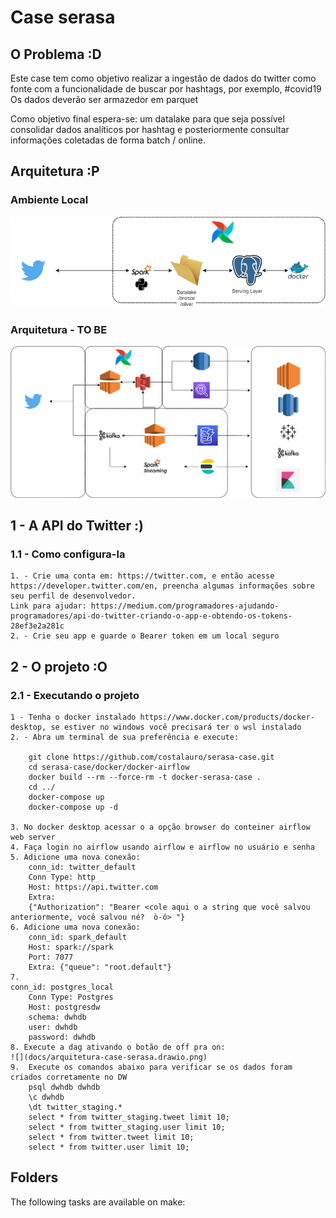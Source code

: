 # Case serasa

## O Problema :D
Este case tem como objetivo realizar a ingestão de dados do twitter como fonte
com a funcionalidade de buscar por hashtags, por exemplo, #covid19
Os dados deverão ser armazedor em parquet

Como objetivo final espera-se: um datalake para que seja possível consolidar dados analíticos por hashtag e posteriormente consultar informações coletadas de forma batch / online.

## Arquitetura :P

### Ambiente Local
![](docs/arquitetura-case-serasa-local.drawio.png)

### Arquitetura - TO BE
![](docs/arquitetura-case-serasa.drawio.png)

## 1 - A API do Twitter :)

### 1.1 - Como configura-la
    1. - Crie uma conta em: https://twitter.com, e então acesse https://developer.twitter.com/en, preencha algumas informações sobre seu perfil de desenvolvedor. 
    Link para ajudar: https://medium.com/programadores-ajudando-programadores/api-do-twitter-criando-o-app-e-obtendo-os-tokens-28ef3e2a281c
    2. - Crie seu app e guarde o Bearer token em um local seguro

## 2 - O projeto :O

### 2.1 - Executando o projeto

    1 - Tenha o docker instalado https://www.docker.com/products/docker-desktop, se estiver no windows você precisará ter o wsl instalado
    2. - Abra um terminal de sua preferência e execute:
        
        git clone https://github.com/costalauro/serasa-case.git
        cd serasa-case/docker/docker-airflow
        docker build --rm --force-rm -t docker-serasa-case .
        cd ../
        docker-compose up
        docker-compose up -d

    3. No docker desktop acessar o a opção browser do conteiner airflow web server
    4. Faça login no airflow usando airflow e airflow no usuário e senha
    5. Adicione uma nova conexão:
        conn_id: twitter_default
        Conn Type: http
        Host: https://api.twitter.com
        Extra: 
        {"Authorization": "Bearer <cole aqui o a string que você salvou anteriormente, você salvou né?  ò-ó> "}
    6. Adicione uma nova conexão:
        conn_id: spark_default
        Host: spark://spark
        Port: 7077
		Extra: {"queue": "root.default"}
    7.    
    conn_id: postgres_local
		Conn Type: Postgres
        Host: postgresdw
        schema: dwhdb
        user: dwhdb
        password: dwhdb
    8. Execute a dag ativando o botão de off pra on:
    ![](docs/arquitetura-case-serasa.drawio.png)
    9.  Execute os comandos abaixo para verificar se os dados foram criados corretamente no DW 
        psql dwhdb dwhdb
        \c dwhdb
        \dt twitter_staging.*
        select * from twitter_staging.tweet limit 10;
        select * from twitter_staging.user limit 10;
        select * from twitter.tweet limit 10;
        select * from twitter.user limit 10;

## Folders

The following tasks are available on make: